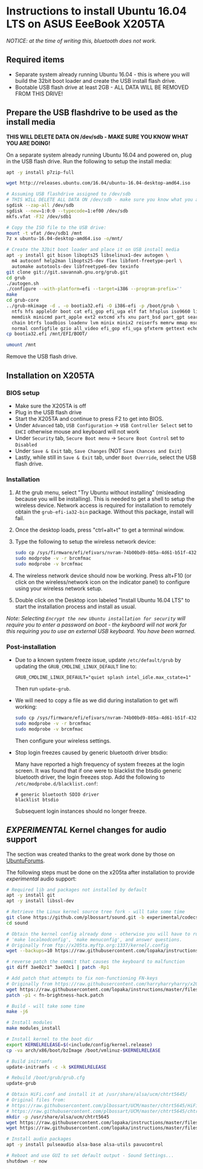 # Instructions to install Ubuntu 16.04 LTS on ASUS EeeBook X205TA

*NOTICE: at the time of writing this, bluetooth does not work.*

## Required items
* Separate system already running Ubuntu 16.04 - this is where you will build the 32bit boot loader and create the USB install flash drive.
* Bootable USB flash drive at least 2GB - ALL DATA WILL BE REMOVED FROM THIS DRIVE!

## Prepare the USB flashdrive to be used as the install media
**THIS WILL DELETE DATA ON /dev/sdb - MAKE SURE YOU KNOW WHAT YOU ARE DOING!**

On a separate system already running Ubuntu 16.04 and powered on, plug in the USB flash drive. Run the following to setup the install media:
```bash
apt -y install p7zip-full

wget http://releases.ubuntu.com/16.04/ubuntu-16.04-desktop-amd64.iso

# Assuming USB flashdrive assigned to /dev/sdb
# THIS WILL DELETE ALL DATA ON /dev/sdb - make sure you know what you are doing!
sgdisk --zap-all /dev/sdb
sgdisk --new=1:0:0 --typecode=1:ef00 /dev/sdb
mkfs.vfat -F32 /dev/sdb1

# Copy the ISO file to the USB drive:
mount -t vfat /dev/sdb1 /mnt
7z x ubuntu-16.04-desktop-amd64.iso -o/mnt/

# Create the 32bit boot loader and place it on USB install media
apt -y install git bison libopts25 libselinux1-dev autogen \
  m4 autoconf help2man libopts25-dev flex libfont-freetype-perl \
  automake autotools-dev libfreetype6-dev texinfo
git clone git://git.savannah.gnu.org/grub.git
cd grub
./autogen.sh
./configure --with-platform=efi --target=i386 --program-prefix=''
make
cd grub-core
../grub-mkimage -d . -o bootia32.efi -O i386-efi -p /boot/grub \
  ntfs hfs appleldr boot cat efi_gop efi_uga elf fat hfsplus iso9660 linux keylayouts \
  memdisk minicmd part_apple ext2 extcmd xfs xnu part_bsd part_gpt search search_fs_file \
  chain btrfs loadbios loadenv lvm minix minix2 reiserfs memrw mmap msdospart scsi loopback \
  normal configfile gzio all_video efi_gop efi_uga gfxterm gettext echo boot chain eval
cp bootia32.efi /mnt/EFI/BOOT/

umount /mnt
```
Remove the USB flash drive.

## Installation on X205TA

### BIOS setup

* Make sure the X205TA is off
* Plug in the USB flash drive
* Start the X205TA and continue to press F2 to get into BIOS.
* Under `Advanced` tab, `USB Configuration` -> `USB Controller Select` set to `EHCI` otherwise mouse and keyboard will not work
* Under `Security` tab, `Secure Boot menu` -> `Secure Boot Control` set to `Disabled`
* Under `Save & Exit` tab, `Save Changes` (NOT `Save Chances and Exit`)
* Lastly, while still in `Save & Exit` tab, under `Boot Override`, select the USB flash drive.

### Installation

1. At the grub menu, select "Try Ubuntu without installing" (misleading because you will be installing). This is needed to get a shell to setup the wireless device. Network access is required for installation to remotely obtain the `grub-efi-ia32-bin` package.  Without this package, install will fail.
2. Once the desktop loads, press "ctrl+alt+t" to get a terminal window.
3. Type the following to setup the wireless network device:

   ```bash
   sudo cp /sys/firmware/efi/efivars/nvram-74b00bd9-805a-4d61-b51f-43268123d113 /lib/firmware/brcm/brcmfmac43340-sdio.txt
   sudo modprobe -v -r brcmfmac
   sudo modprobe -v brcmfmac
   ```

4. The wireless network device should now be working. Press alt+F10 (or click on the wireless/network icon on the indicator panel) to configure using your wireless network setup.
5. Double click on the Desktop icon labeled "Install Ubuntu 16.04 LTS" to start the installation process and install as usual.

*Note: Selecting `Encrypt the new Ubuntu installation for security` will require you to enter a password on boot - the keyboard will not work for this requiring you to use an external USB keyboard. You have been warned.*

### Post-installation

* Due to a known system freeze issue, update `/etc/default/grub` by updating the `GRUB_CMDLINE_LINUX_DEFAULT` line to:

  ```
  GRUB_CMDLINE_LINUX_DEFAULT="quiet splash intel_idle.max_cstate=1"
  ```

  Then run `update-grub`.
* We will need to copy a file as we did during installation to get wifi working:

  ```bash
  sudo cp /sys/firmware/efi/efivars/nvram-74b00bd9-805a-4d61-b51f-43268123d113 /lib/firmware/brcm/brcmfmac43340-sdio.txt
  sudo modprobe -v -r brcmfmac
  sudo modprobe -v brcmfmac
  ```

  Then configure your wireless settings.

* Stop login freezes caused by generic bluetooth driver btsdio:  

  Many have reported a high frequency of system freezes at the login screen. It was found that if one were to blacklist the btsdio generic bluetooth driver, the login freezes stop.  Add the following to `/etc/modprobe.d/blacklist.conf`:

  ```
  # generic bluetooth SDIO driver
  blacklist btsdio
  ```

  Subsequent login instances should no longer freeze.

## *EXPERIMENTAL* Kernel changes for audio support

The section was created thanks to the great work done by those on [UbuntuForums](https://ubuntuforums.org/showthread.php?t=2254322&page=126&p=13592053#post13592053).

The following steps must be done on the x205ta after installation to provide *experimental* audio support:

```bash
# Required lib and packages not installed by default
apt -y install git
apt -y install libssl-dev

# Retrieve the Linux kernel source tree fork - will take some time
git clone https://github.com/plbossart/sound.git -b experimental/codecs
cd sound

# Obtain the kernel config already done - otherwise you will have to run
# 'make localmodconfig', 'make menuconfig', and answer questions.
# Originally from ftp://x205ta.myftp.org:1337/kernel/.config
wget --backups=10 https://raw.githubusercontent.com/lopaka/instructions/master/files .config

# reverse patch the commit that causes the keyboard to malfunction
git diff 3ae02c1^ 3ae02c1 | patch -Rp1

# Add patch that attempts to fix non-functioning FN-keys
# Originally from https://raw.githubusercontent.com/harryharryharry/x205ta-patches/master/fn-brightness-hack.patch
wget https://raw.githubusercontent.com/lopaka/instructions/master/files/fn-brightness-hack.patch
patch -p1 < fn-brightness-hack.patch

# Build - will take some time
make -j6

# Install modules
make modules_install

# Install kernel to the boot dir
export KERNELRELEASE=$(<include/config/kernel.release)
cp -va arch/x86/boot/bzImage /boot/vmlinuz-$KERNELRELEASE

# Build initramfs
update-initramfs -c -k $KERNELRELEASE

# Rebuild /boot/grub/grub.cfg
update-grub

# Obtain HiFi.conf and install it at /usr/share/alsa/ucm/chtrt5645/
# Original files from:
# https://raw.githubusercontent.com/plbossart/UCM/master/chtrt5645/HiFi.conf
# https://raw.githubusercontent.com/plbossart/UCM/master/chtrt5645/chtrt5645.conf
mkdir -p /usr/share/alsa/ucm/chtrt5645
wget https://raw.githubusercontent.com/lopaka/instructions/master/files/HiFi.conf -O /usr/share/alsa/ucm/chtrt5645/HiFi.conf
wget https://raw.githubusercontent.com/lopaka/instructions/master/files/chtrt5645.conf -O /usr/share/alsa/ucm/chtrt5645/chtrt5645.conf

# Install audio packages
apt -y install pulseaudio alsa-base alsa-utils pavucontrol

# Reboot and use GUI to set default output - Sound Settings...
shutdown -r now
```
